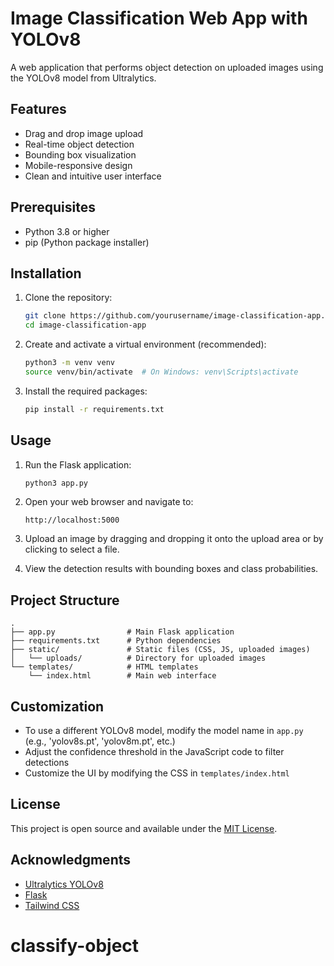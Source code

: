 # Image Classification Web App with YOLOv8

A web application that performs object detection on uploaded images using the YOLOv8 model from Ultralytics.

## Features

- Drag and drop image upload
- Real-time object detection
- Bounding box visualization
- Mobile-responsive design
- Clean and intuitive user interface

## Prerequisites

- Python 3.8 or higher
- pip (Python package installer)

## Installation

1. Clone the repository:
   ```bash
   git clone https://github.com/yourusername/image-classification-app.git
   cd image-classification-app
   ```

2. Create and activate a virtual environment (recommended):
   ```bash
   python3 -m venv venv
   source venv/bin/activate  # On Windows: venv\Scripts\activate
   ```

3. Install the required packages:
   ```bash
   pip install -r requirements.txt
   ```

## Usage

1. Run the Flask application:
   ```bash
   python3 app.py
   ```

2. Open your web browser and navigate to:
   ```
   http://localhost:5000
   ```

3. Upload an image by dragging and dropping it onto the upload area or by clicking to select a file.

4. View the detection results with bounding boxes and class probabilities.

## Project Structure

```
.
├── app.py                # Main Flask application
├── requirements.txt      # Python dependencies
├── static/               # Static files (CSS, JS, uploaded images)
│   └── uploads/          # Directory for uploaded images
└── templates/            # HTML templates
    └── index.html        # Main web interface
```

## Customization

- To use a different YOLOv8 model, modify the model name in `app.py` (e.g., 'yolov8s.pt', 'yolov8m.pt', etc.)
- Adjust the confidence threshold in the JavaScript code to filter detections
- Customize the UI by modifying the CSS in `templates/index.html`

## License

This project is open source and available under the [MIT License](LICENSE).

## Acknowledgments

- [Ultralytics YOLOv8](https://github.com/ultralytics/ultralytics)
- [Flask](https://flask.palletsprojects.com/)
- [Tailwind CSS](https://tailwindcss.com/)
# classify-object
